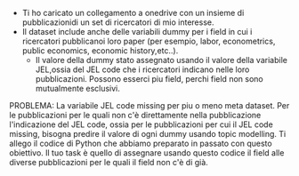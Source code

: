 - Ti ho caricato un collegamento a onedrive con un insieme di pubblicazionidi un set di ricercatori di mio interesse.
- Il dataset include anche delle variabili dummy per i field in cui i ricercatori pubblicanoi loro paper (per esempio, labor, econometrics, public economics, economic history,etc..). 
    -  Il valore della dummy  stato assegnato usando il valore della variabile JEL,ossia del JEL code che i ricercatori indicano nelle loro pubblicazioni. Possono esserci piu field, perchi field non sono mutualmente esclusivi.


PROBLEMA: 
La variabile JEL code  missing per piu o meno meta dataset. Per le pubblicazioni per le quali non c'è direttamente nella pubblicazione l'indicazione del JEL code, ossia per le pubblicazioni per cui il JEL code  missing, bisogna predire il valore di ogni dummy usando topic modelling. Ti allego il codice di Python che abbiamo preparato in passato con questo obiettivo.
Il tuo task è quello di assegnare usando questo codice il field alle diverse pubblicazioni per le quali il field non c'è di già.